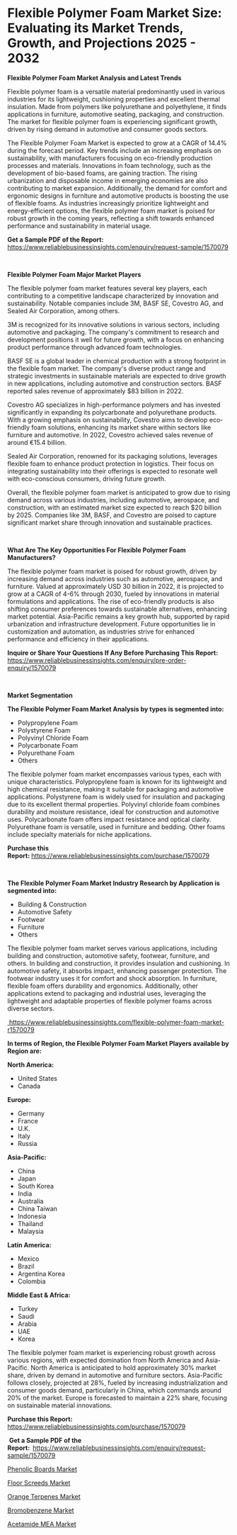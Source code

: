 <p><h1>Flexible Polymer Foam Market Size: Evaluating its Market Trends, Growth, and Projections 2025 - 2032</h1></p><p><strong>Flexible Polymer Foam Market Analysis and Latest Trends</strong></p>
<p><p>Flexible polymer foam is a versatile material predominantly used in various industries for its lightweight, cushioning properties and excellent thermal insulation. Made from polymers like polyurethane and polyethylene, it finds applications in furniture, automotive seating, packaging, and construction. The market for flexible polymer foam is experiencing significant growth, driven by rising demand in automotive and consumer goods sectors. </p><p>The Flexible Polymer Foam Market is expected to grow at a CAGR of 14.4% during the forecast period. Key trends include an increasing emphasis on sustainability, with manufacturers focusing on eco-friendly production processes and materials. Innovations in foam technology, such as the development of bio-based foams, are gaining traction. The rising urbanization and disposable income in emerging economies are also contributing to market expansion. Additionally, the demand for comfort and ergonomic designs in furniture and automotive products is boosting the use of flexible foams. As industries increasingly prioritize lightweight and energy-efficient options, the flexible polymer foam market is poised for robust growth in the coming years, reflecting a shift towards enhanced performance and sustainability in material usage.</p></p>
<p><strong>Get a Sample PDF of the Report:&nbsp;</strong> <a href="https://www.reliablebusinessinsights.com/enquiry/request-sample/1570079?utm_campaign=1106&utm_medium=2&utm_source=Github&utm_content=ia&utm_term=01042025&utm_id=flexible-polymer-foam">https://www.reliablebusinessinsights.com/enquiry/request-sample/1570079</a></p>
<p>&nbsp;</p>
<p><strong>Flexible Polymer Foam Major Market Players</strong></p>
<p><p>The flexible polymer foam market features several key players, each contributing to a competitive landscape characterized by innovation and sustainability. Notable companies include 3M, BASF SE, Covestro AG, and Sealed Air Corporation, among others.</p><p>3M is recognized for its innovative solutions in various sectors, including automotive and packaging. The company's commitment to research and development positions it well for future growth, with a focus on enhancing product performance through advanced foam technologies.</p><p>BASF SE is a global leader in chemical production with a strong footprint in the flexible foam market. The company's diverse product range and strategic investments in sustainable materials are expected to drive growth in new applications, including automotive and construction sectors. BASF reported sales revenue of approximately $83 billion in 2022.</p><p>Covestro AG specializes in high-performance polymers and has invested significantly in expanding its polycarbonate and polyurethane products. With a growing emphasis on sustainability, Covestro aims to develop eco-friendly foam solutions, enhancing its market share within sectors like furniture and automotive. In 2022, Covestro achieved sales revenue of around €15.4 billion.</p><p>Sealed Air Corporation, renowned for its packaging solutions, leverages flexible foam to enhance product protection in logistics. Their focus on integrating sustainability into their offerings is expected to resonate well with eco-conscious consumers, driving future growth.</p><p>Overall, the flexible polymer foam market is anticipated to grow due to rising demand across various industries, including automotive, aerospace, and construction, with an estimated market size expected to reach $20 billion by 2025. Companies like 3M, BASF, and Covestro are poised to capture significant market share through innovation and sustainable practices.</p></p>
<p>&nbsp;</p>
<p><strong>What Are The Key Opportunities For Flexible Polymer Foam Manufacturers?</strong></p>
<p><p>The flexible polymer foam market is poised for robust growth, driven by increasing demand across industries such as automotive, aerospace, and furniture. Valued at approximately USD 30 billion in 2022, it is projected to grow at a CAGR of 4-6% through 2030, fueled by innovations in material formulations and applications. The rise of eco-friendly products is also shifting consumer preferences towards sustainable alternatives, enhancing market potential. Asia-Pacific remains a key growth hub, supported by rapid urbanization and infrastructure development. Future opportunities lie in customization and automation, as industries strive for enhanced performance and efficiency in their applications.</p></p>
<p><strong>Inquire or Share Your Questions If Any Before Purchasing This Report:</strong> <a href="https://www.reliablebusinessinsights.com/enquiry/pre-order-enquiry/1570079?utm_campaign=1106&utm_medium=2&utm_source=Github&utm_content=ia&utm_term=01042025&utm_id=flexible-polymer-foam">https://www.reliablebusinessinsights.com/enquiry/pre-order-enquiry/1570079</a></p>
<p>&nbsp;</p>
<p><strong>Market Segmentation</strong></p>
<p><strong>The Flexible Polymer Foam Market Analysis by types is segmented into:</strong></p>
<p><ul><li>Polypropylene Foam</li><li>Polystyrene Foam</li><li>Polyvinyl Chloride Foam</li><li>Polycarbonate Foam</li><li>Polyurethane Foam</li><li>Others</li></ul></p>
<p><p>The flexible polymer foam market encompasses various types, each with unique characteristics. Polypropylene foam is known for its lightweight and high chemical resistance, making it suitable for packaging and automotive applications. Polystyrene foam is widely used for insulation and packaging due to its excellent thermal properties. Polyvinyl chloride foam combines durability and moisture resistance, ideal for construction and automotive uses. Polycarbonate foam offers impact resistance and optical clarity. Polyurethane foam is versatile, used in furniture and bedding. Other foams include specialty materials for niche applications.</p></p>
<p><strong>Purchase this Report:&nbsp;</strong><a href="https://www.reliablebusinessinsights.com/purchase/1570079?utm_campaign=1106&utm_medium=2&utm_source=Github&utm_content=ia&utm_term=01042025&utm_id=flexible-polymer-foam">https://www.reliablebusinessinsights.com/purchase/1570079</a></p>
<p>&nbsp;</p>
<p><strong>The Flexible Polymer Foam Market Industry Research by Application is segmented into:</strong></p>
<p><ul><li>Building & Construction</li><li>Automotive Safety</li><li>Footwear</li><li>Furniture</li><li>Others</li></ul></p>
<p><p>The flexible polymer foam market serves various applications, including building and construction, automotive safety, footwear, furniture, and others. In building and construction, it provides insulation and cushioning. In automotive safety, it absorbs impact, enhancing passenger protection. The footwear industry uses it for comfort and shock absorption. In furniture, flexible foam offers durability and ergonomics. Additionally, other applications extend to packaging and industrial uses, leveraging the lightweight and adaptable properties of flexible polymer foams across diverse sectors.</p></p>
<p><a href="https://www.reliablebusinessinsights.com/flexible-polymer-foam-market-r1570079?utm_campaign=1106&utm_medium=2&utm_source=Github&utm_content=ia&utm_term=01042025&utm_id=flexible-polymer-foam">&nbsp;https://www.reliablebusinessinsights.com/flexible-polymer-foam-market-r1570079</a></p>
<p><strong>In terms of Region, the Flexible Polymer Foam Market Players available by Region are:</strong></p>
<p>
    <p> <strong> North America: </strong>
        <ul>
            <li>United States</li>
            <li>Canada</li>
        </ul>
        </p> 
    <p> <strong> Europe: </strong>
        <ul>
            <li>Germany</li>
            <li>France</li>
            <li>U.K.</li>
            <li>Italy</li>
            <li>Russia</li>
        </ul>
        </p> 
    <p> <strong> Asia-Pacific: </strong>
        <ul>
            <li>China</li>
            <li>Japan</li>
            <li>South Korea</li>
            <li>India</li>
            <li>Australia</li>
            <li>China Taiwan</li>
            <li>Indonesia</li>
            <li>Thailand</li>
            <li>Malaysia</li>
        </ul>
        </p> 
    <p> <strong> Latin America: </strong>
        <ul>
            <li>Mexico</li>
            <li>Brazil</li>
            <li>Argentina Korea</li>
            <li>Colombia</li>
        </ul>
        </p> 
    <p> <strong> Middle East & Africa: </strong>
        <ul>
            <li>Turkey</li>
            <li>Saudi</li>
            <li>Arabia</li>
            <li>UAE</li>
            <li>Korea</li>
        </ul>
    </p>
    </p>
<p><p>The flexible polymer foam market is experiencing robust growth across various regions, with expected domination from North America and Asia-Pacific. North America is anticipated to hold approximately 30% market share, driven by demand in automotive and furniture sectors. Asia-Pacific follows closely, projected at 28%, fueled by increasing industrialization and consumer goods demand, particularly in China, which commands around 20% of the market. Europe is forecasted to maintain a 22% share, focusing on sustainable material innovations.</p></p>
<p><strong>Purchase this Report: </strong><a href="https://www.reliablebusinessinsights.com/purchase/1570079?utm_campaign=1106&utm_medium=2&utm_source=Github&utm_content=ia&utm_term=01042025&utm_id=flexible-polymer-foam">https://www.reliablebusinessinsights.com/purchase/1570079</a></p>
<p>&nbsp;<strong>Get a Sample PDF of the Report:&nbsp;&nbsp;</strong><a href="https://www.reliablebusinessinsights.com/enquiry/request-sample/1570079?utm_campaign=1106&utm_medium=2&utm_source=Github&utm_content=ia&utm_term=01042025&utm_id=flexible-polymer-foam">https://www.reliablebusinessinsights.com/enquiry/request-sample/1570079</a></p>
<p><strong></strong></p>
<p><p><a href="https://github.com/rjaibiagha/Market-Research-Report-List-1/blob/main/phenolic-boards-market.md?utm_campaign=1106&utm_medium=2&utm_source=Github&utm_content=ia&utm_term=01042025&utm_id=flexible-polymer-foam">Phenolic Boards Market</a></p><p><a href="https://github.com/brinnoifon/Market-Research-Report-List-1/blob/main/floor-screeds-market.md?utm_campaign=1106&utm_medium=2&utm_source=Github&utm_content=ia&utm_term=01042025&utm_id=flexible-polymer-foam">Floor Screeds Market</a></p><p><a href="https://github.com/rumaskdallys2/Market-Research-Report-List-1/blob/main/orange-terpenes-market.md?utm_campaign=1106&utm_medium=2&utm_source=Github&utm_content=ia&utm_term=01042025&utm_id=flexible-polymer-foam">Orange Terpenes Market</a></p><p><a href="https://github.com/abdhsheila7/Market-Research-Report-List-1/blob/main/bromobenzene-market.md?utm_campaign=1106&utm_medium=2&utm_source=Github&utm_content=ia&utm_term=01042025&utm_id=flexible-polymer-foam">Bromobenzene Market</a></p><p><a href="https://github.com/godekkutero4/Market-Research-Report-List-1/blob/main/acetamide-mea-market.md?utm_campaign=1106&utm_medium=2&utm_source=Github&utm_content=ia&utm_term=01042025&utm_id=flexible-polymer-foam">Acetamide MEA Market</a></p></p>